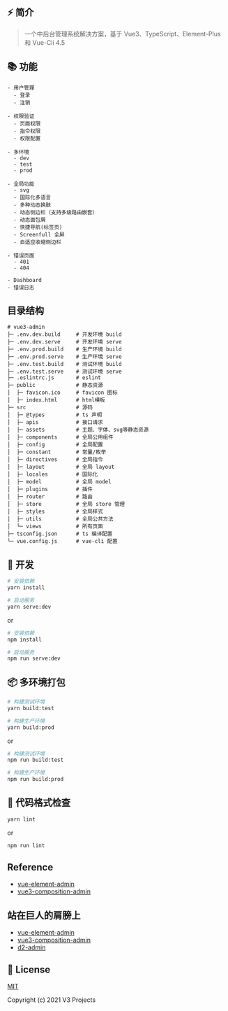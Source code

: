 ## ⚡️ 简介

> 一个中后台管理系统解决方案，基于 Vue3、TypeScript、Element-Plus 和 Vue-Cli 4.5

## 📚 功能

```text
- 用户管理
  - 登录
  - 注销
	
- 权限验证
  - 页面权限
  - 指令权限
  - 权限配置

- 多环境
  - dev
  - test
  - prod
  
- 全局功能
  - svg
  - 国际化多语言
  - 多种动态换肤
  - 动态侧边栏（支持多级路由嵌套）
  - 动态面包屑
  - 快捷导航(标签页)
  - Screenfull 全屏
  - 自适应收缩侧边栏

- 错误页面
  - 401
  - 404

- Dashboard
- 错误日志
```

## 目录结构

```
# vue3-admin
├─ .env.dev.build     # 开发环境 build
├─ .env.dev.serve     # 开发环境 serve
├─ .env.prod.build    # 生产环境 build
├─ .env.prod.serve    # 生产环境 serve
├─ .env.test.build    # 测试环境 build
├─ .env.test.serve    # 测试环境 serve
├─ .eslintrc.js       # eslint
├─ public             # 静态资源
│  ├─ favicon.ico     # favicon 图标
│  ├─ index.html      # html模板
├─ src                # 源码
│  ├─ @types          # ts 声明
│  ├─ apis            # 接口请求
│  ├─ assets          # 主题、字体、svg等静态资源
│  ├─ components      # 全局公用组件
│  ├─ config          # 全局配置
│  ├─ constant        # 常量/枚举
│  ├─ directives      # 全局指令
│  ├─ layout          # 全局 layout
│  ├─ locales         # 国际化
│  ├─ model           # 全局 model
│  ├─ plugins         # 插件
│  ├─ router          # 路由
│  ├─ store           # 全局 store 管理
│  ├─ styles          # 全局样式
│  ├─ utils           # 全局公共方法
│  └─ views           # 所有页面
├─ tsconfig.json      # ts 编译配置
└─ vue.config.js      # vue-cli 配置
```

## 🚀 开发

```bash
# 安装依赖
yarn install

# 启动服务
yarn serve:dev
```
or
```bash
# 安装依赖
npm install

# 启动服务
npm run serve:dev
```

## 📦️ 多环境打包

```bash
# 构建测试环境
yarn build:test

# 构建生产环境
yarn build:prod
```
or
```bash
# 构建测试环境
npm run build:test

# 构建生产环境
npm run build:prod
```

## 🔧 代码格式检查

```bash
yarn lint
```
or
```bash
npm run lint
```

## Reference

- [vue-element-admin](https://panjiachen.gitee.io/vue-element-admin-site/zh/)
- [vue3-composition-admin](https://rcyj-fed.github.io/vue3-composition-admin-docs/)

## 站在巨人的肩膀上

- [vue-element-admin](https://github.com/PanJiaChen/vue-element-admin)
- [vue3-composition-admin](https://github.com/rcyj-FED/vue3-composition-admin)
- [d2-admin](https://github.com/d2-projects/d2-admin)

## 📄 License

[MIT](https://github.com/v3-projects/v3-admin/blob/master/LICENSE)

Copyright (c) 2021 V3 Projects
